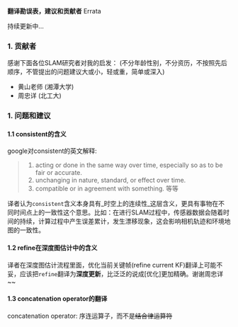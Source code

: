 **翻译勘误表，建议和贡献者** Errata

持续更新中...

### 1. 贡献者

感谢下面各位SLAM研究者对我的启发： \(不分年龄性别，不分资历，不按照先后顺序，不管提出的问题建议大或小，轻或重，简单或深入\)

* 黄山老师 \(湘潭大学\)
* 周忠详 \(北工大\)

### 1. 问题和建议

#### 1.1 consistent的含义

google对consistent的英文解释:

> 1. acting or done in the same way over time, especially so as to be fair or accurate.
> 2. unchanging in nature, standard, or effect over time.
> 3. compatible or in agreement with something. 等等

译者认为`consistent`含义本身具有_时空上的连续性_这层含义，更具有事物在不同时间点上的一致性这个意思。比如：在进行SLAM过程中，传感器数据会随着时间的持续，计算过程中产生误差累计，发生漂移现象，这会影响相机轨迹和环境地图的一致性。

#### 1.2 refine在深度图估计中的含义

译者在深度图估计流程里面，优化当前关键帧\(refine current KF\)翻译上可能不妥，应该把`refine`翻译为**深度更新**，比泛泛的说成\[优化\]更加精确。谢谢周忠详~~

#### 1.3 concatenation operator的翻译
concatenation operator: 序连运算子，而不是~~结合律运算符~~